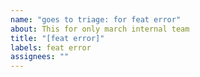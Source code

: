 ```yaml
---
name: "goes to triage: for feat error"
about: This for only march internal team
title: "[feat error]"
labels: feat error
assignees: ""
---
```

